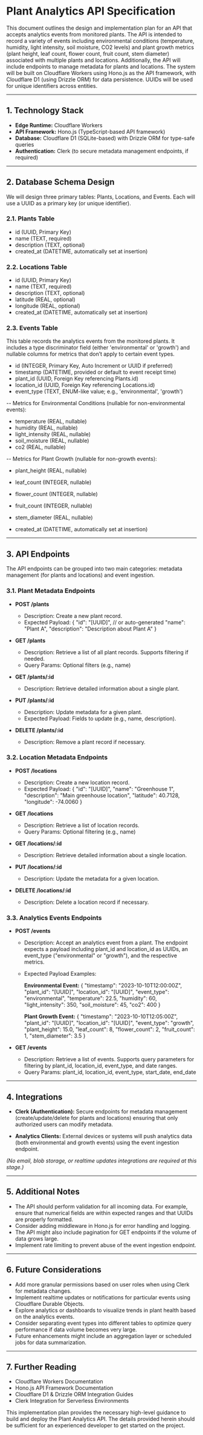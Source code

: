# Plant Analytics API Specification

This document outlines the design and implementation plan for an API that accepts analytics events from monitored plants. The API is intended to record a variety of events including environmental conditions (temperature, humidity, light intensity, soil moisture, CO2 levels) and plant growth metrics (plant height, leaf count, flower count, fruit count, stem diameter) associated with multiple plants and locations. Additionally, the API will include endpoints to manage metadata for plants and locations. The system will be built on Cloudflare Workers using Hono.js as the API framework, with Cloudflare D1 (using Drizzle ORM) for data persistence. UUIDs will be used for unique identifiers across entities.

---

## 1. Technology Stack

- **Edge Runtime:** Cloudflare Workers
- **API Framework:** Hono.js (TypeScript-based API framework)
- **Database:** Cloudflare D1 (SQLite-based) with Drizzle ORM for type-safe queries
- **Authentication:** Clerk (to secure metadata management endpoints, if required)

---

## 2. Database Schema Design

We will design three primary tables: Plants, Locations, and Events. Each will use a UUID as a primary key (or unique identifier).

### 2.1. Plants Table

- id (UUID, Primary Key)
- name (TEXT, required)
- description (TEXT, optional)
- created_at (DATETIME, automatically set at insertion)

### 2.2. Locations Table

- id (UUID, Primary Key)
- name (TEXT, required)
- description (TEXT, optional)
- latitude (REAL, optional)
- longitude (REAL, optional)
- created_at (DATETIME, automatically set at insertion)

### 2.3. Events Table

This table records the analytics events from the monitored plants. It includes a type discriminator field (either 'environmental' or 'growth') and nullable columns for metrics that don’t apply to certain event types.

- id (INTEGER, Primary Key, Auto Increment or UUID if preferred)
- timestamp (DATETIME, provided or default to event receipt time)
- plant_id (UUID, Foreign Key referencing Plants.id)
- location_id (UUID, Foreign Key referencing Locations.id)
- event_type (TEXT, ENUM-like value; e.g., 'environmental', 'growth')

-- Metrics for Environmental Conditions (nullable for non-environmental events):
   - temperature (REAL, nullable)
   - humidity (REAL, nullable)
   - light_intensity (REAL, nullable)
   - soil_moisture (REAL, nullable)
   - co2 (REAL, nullable)

-- Metrics for Plant Growth (nullable for non-growth events):
   - plant_height (REAL, nullable)
   - leaf_count (INTEGER, nullable)
   - flower_count (INTEGER, nullable)
   - fruit_count (INTEGER, nullable)
   - stem_diameter (REAL, nullable)

- created_at (DATETIME, automatically set at insertion)

---

## 3. API Endpoints

The API endpoints can be grouped into two main categories: metadata management (for plants and locations) and event ingestion.

### 3.1. Plant Metadata Endpoints

- **POST /plants**
  - Description: Create a new plant record.
  - Expected Payload:
    {
      "id": "[UUID]",  // or auto-generated
      "name": "Plant A",
      "description": "Description about Plant A"
    }

- **GET /plants**
  - Description: Retrieve a list of all plant records. Supports filtering if needed.
  - Query Params: Optional filters (e.g., name)

- **GET /plants/:id**
  - Description: Retrieve detailed information about a single plant.

- **PUT /plants/:id**
  - Description: Update metadata for a given plant.
  - Expected Payload: Fields to update (e.g., name, description).

- **DELETE /plants/:id**
  - Description: Remove a plant record if necessary.

### 3.2. Location Metadata Endpoints

- **POST /locations**
  - Description: Create a new location record.
  - Expected Payload:
    {
      "id": "[UUID]",
      "name": "Greenhouse 1",
      "description": "Main greenhouse location",
      "latitude": 40.7128,
      "longitude": -74.0060
    }

- **GET /locations**
  - Description: Retrieve a list of location records.
  - Query Params: Optional filtering (e.g., name)

- **GET /locations/:id**
  - Description: Retrieve detailed information about a single location.

- **PUT /locations/:id**
  - Description: Update the metadata for a given location.

- **DELETE /locations/:id**
  - Description: Delete a location record if necessary.

### 3.3. Analytics Events Endpoints

- **POST /events**
  - Description: Accept an analytics event from a plant. The endpoint expects a payload including plant_id and location_id as UUIDs, an event_type ("environmental" or "growth"), and the respective metrics.
  - Expected Payload Examples:

    **Environmental Event:**
    {
      "timestamp": "2023-10-10T12:00:00Z",
      "plant_id": "[UUID]",
      "location_id": "[UUID]",
      "event_type": "environmental",
      "temperature": 22.5,
      "humidity": 60,
      "light_intensity": 350,
      "soil_moisture": 45,
      "co2": 400
    }

    **Plant Growth Event:**
    {
      "timestamp": "2023-10-10T12:05:00Z",
      "plant_id": "[UUID]",
      "location_id": "[UUID]",
      "event_type": "growth",
      "plant_height": 15.0,
      "leaf_count": 8,
      "flower_count": 2,
      "fruit_count": 1,
      "stem_diameter": 3.5
    }

- **GET /events**
  - Description: Retrieve a list of events. Supports query parameters for filtering by plant_id, location_id, event_type, and date ranges.
  - Query Params: plant_id, location_id, event_type, start_date, end_date

---

## 4. Integrations

- **Clerk (Authentication):** Secure endpoints for metadata management (create/update/delete for plants and locations) ensuring that only authorized users can modify metadata.

- **Analytics Clients:** External devices or systems will push analytics data (both environmental and growth events) using the event ingestion endpoint.

*(No email, blob storage, or realtime updates integrations are required at this stage.)*

---

## 5. Additional Notes

- The API should perform validation for all incoming data. For example, ensure that numerical fields are within expected ranges and that UUIDs are properly formatted.
- Consider adding middleware in Hono.js for error handling and logging.
- The API might also include pagination for GET endpoints if the volume of data grows large.
- Implement rate limiting to prevent abuse of the event ingestion endpoint.

---

## 6. Future Considerations

- Add more granular permissions based on user roles when using Clerk for metadata changes.
- Implement realtime updates or notifications for particular events using Cloudflare Durable Objects.
- Explore analytics or dashboards to visualize trends in plant health based on the analytics events.
- Consider separating event types into different tables to optimize query performance if data volume becomes very large.
- Future enhancements might include an aggregation layer or scheduled jobs for data summarization.

---

## 7. Further Reading

- Cloudflare Workers Documentation
- Hono.js API Framework Documentation
- Cloudflare D1 & Drizzle ORM Integration Guides
- Clerk Integration for Serverless Environments

This implementation plan provides the necessary high-level guidance to build and deploy the Plant Analytics API. The details provided herein should be sufficient for an experienced developer to get started on the project.